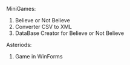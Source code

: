 MiniGames:
1) Believe or Not Believe
2) Converter CSV to XML
3) DataBase Creator for Believe or Not Believe 

Asteriods:
1) Game in WinForms